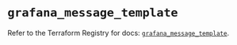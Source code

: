 # `grafana_message_template`

Refer to the Terraform Registry for docs: [`grafana_message_template`](https://registry.terraform.io/providers/grafana/grafana/3.15.3/docs/resources/message_template).
